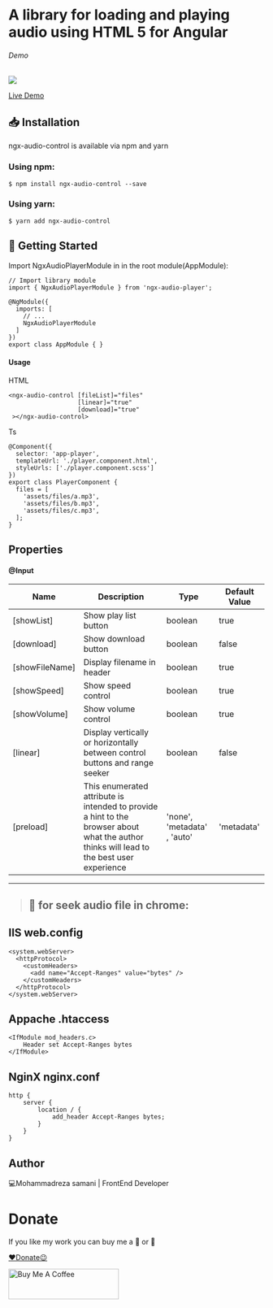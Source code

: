 # A library for loading and playing audio using HTML 5 for Angular

###### Demo
![](https://mr-samani.github.io/pkgs/assets/player.jpg)

[Live Demo](https://mr-samani.github.io/pkgs/player)


## 📥 Installation
ngx-audio-control is available via npm and yarn

### Using npm:

`$ npm install ngx-audio-control --save`
### Using yarn:

`$ yarn add ngx-audio-control`

## 🌟 Getting Started
Import NgxAudioPlayerModule in in the root module(AppModule):
```
// Import library module
import { NgxAudioPlayerModule } from 'ngx-audio-player';

@NgModule({
  imports: [
    // ...
    NgxAudioPlayerModule
  ]
})
export class AppModule { }
```

#### Usage
HTML
```
<ngx-audio-control [fileList]="files" 
                   [linear]="true"
                   [download]="true"
 ></ngx-audio-control>
```
Ts
```
@Component({
  selector: 'app-player',
  templateUrl: './player.component.html',
  styleUrls: ['./player.component.scss']
})
export class PlayerComponent {
  files = [
    'assets/files/a.mp3',
    'assets/files/b.mp3',
    'assets/files/c.mp3',
  ];
}
```


## Properties
#### @Input
|      Name      |                                                                Description                                                                |             Type             | Default Value |
| -------------- | ----------------------------------------------------------------------------------------------------------------------------------------- | ---------------------------- | ------------- |
| [showList]     | Show play list button                                                                                                                     | boolean                      | true          |
| [download]     | Show download button                                                                                                                      | boolean                      | false         |
| [showFileName] | Display filename in header                                                                                                                | boolean                      | true          |
| [showSpeed]    | Show speed control                                                                                                                        | boolean                      | true          |
| [showVolume]   | Show volume control                                                                                                                       | boolean                      | true          |
| [linear]       | Display vertically or horizontally between control buttons and range seeker                                                               | boolean                      | false         |
| [preload]      | This enumerated attribute is intended to provide a hint to the browser about what the author thinks will lead to the best user experience | 'none',  'metadata' , 'auto' | 'metadata'    |





____

> ## 🔰 for seek audio file in chrome:

## IIS web.config

```
<system.webServer>
  <httpProtocol>
    <customHeaders>
      <add name="Accept-Ranges" value="bytes" />
    </customHeaders>
  </httpProtocol>
</system.webServer>
```

## Appache .htaccess

```
<IfModule mod_headers.c>
    Header set Accept-Ranges bytes
</IfModule>
```

## NginX nginx.conf

```
http {
    server {
        location / {
            add_header Accept-Ranges bytes;
        }
    }
}
```

## Author
💻Mohammadreza samani | FrontEnd Developer

# Donate
If you like my work you can buy me a 🍺 or 🍕

[❤️Donate😉](https://www.buymeacoffee.com/mrsamani)


<a href="https://www.buymeacoffee.com/mrsamani" target="_blank"><img src="https://cdn.buymeacoffee.com/buttons/v2/default-yellow.png" alt="Buy Me A Coffee" style="height: 60px !important;width: 217px !important;" ></a>